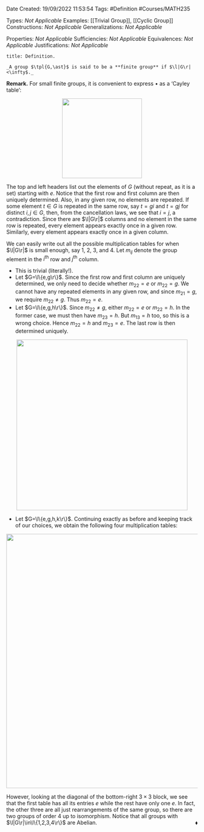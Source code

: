 <div class="topSpace"></div>

Date Created: 19/09/2022 11:53:54
Tags: #Definition #Courses/MATH235

Types: _Not Applicable_
Examples: [[Trivial Group]], [[Cyclic Group]]
Constructions: _Not Applicable_
Generalizations: _Not Applicable_

Properties: _Not Applicable_
Sufficiencies: _Not Applicable_
Equivalences: _Not Applicable_
Justifications: _Not Applicable_

``` ad-Definition
title: Definition.

_A group $\tpl{G,\ast}$ is said to be a **finite group** if $\l|G\r|<\infty$._

```

**Remark.** For small finite groups, it is convenient to express $\bullet$ as a $\textrm{`}$Cayley table$\textrm{'}$:
<center><img src="app://local/home/zhao/Dropbox/MathWiki/Images/2022-09-20_154236/image.svg", width=210></center>

The top and left headers list out the elements of $G$ (without repeat, as it is a set) starting with $e$. Notice that the first row and first column are then uniquely determined. Also, in any given row, no elements are repeated. If some element $t\in G$ is repeated in the same row, say $t=gi$ and $t=gj$ for distinct $i,j\in G$, then, from the cancellation laws, we see that $i=j$, a contradiction. Since there are $\l|G\r|$ columns and no element in the same row is repeated, every element appears exactly once in a given row. Similarly, every element appears exactly once in a given column.

We can easily write out all the possible multiplication tables for when $\l|G\r|$ is small enough, say $1$, $2$, $3$, and $4$. Let $m_{ij}$ denote the group element in the $i^\mathrm{th}$ row and $j^\mathrm{th}$ column.
* This is trivial (literally!).
* Let $G=\l\{e,g\r\}$. Since the first row and first column are uniquely determined, we only need to decide whether $m_{22}=e$ or $m_{22}=g$. We cannot have any repeated elements in any given row, and since $m_{21}=g$, we require $m_{22}\neq g$. Thus $m_{22}=e$.
* Let $G=\l\{e,g,h\r\}$. Since $m_{22}\neq g$, either $m_{22}=e$ or $m_{22}=h$. In the former case, we must then have $m_{23}=h$. But $m_{13}=h$ too, so this is a wrong choice. Hence $m_{22}=h$ and $m_{23}=e$. The last row is then determined uniquely.
<center><img src="app://local/home/zhao/Dropbox/MathWiki/Images/2022-09-20_154802/image.svg", width=450></center>

* Let $G=\l\{e,g,h,k\r\}$. Continuing exactly as before and keeping track of our choices, we obtain the following four multiplication tables:
<center><img src="app://local/home/zhao/Dropbox/MathWiki/Images/2022-09-20_155123/image.svg", width=670></center>

However, looking at the diagonal of the bottom-right $3\times3$ block, we see that the first table has all its entries $e$ while the rest have only one $e$. In fact, the other three are all just rearrangements of the same group, so there are two groups of order $4$ up to isomorphism. Notice that all groups with $\l|G\r|\in\l\{1,2,3,4\r\}$ are Abelian.<span style="float:right;">$\blacklozenge$</span>
